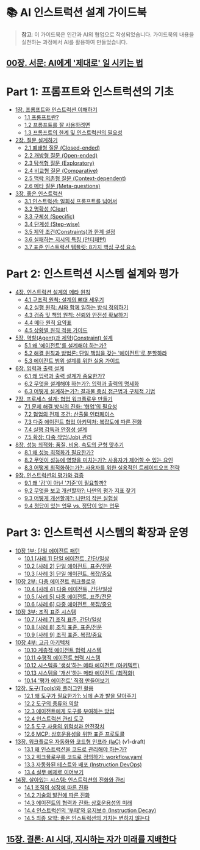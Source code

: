 # 📚 AI 인스트럭션 설계 가이드북

> **참고**: 이 가이드북은 인간과 AI의 협업으로 작성되었습니다. 가이드북의 내용을 실천하는 과정에서 AI를 활용하여 만들었습니다.

## [00장. 서문: AI에게 '제대로' 일 시키는 법](00-preface.md)

# Part 1: 프롬프트와 인스트럭션의 기초
* [1장. 프롬프트와 인스트럭션 이해하기](01-introduction.md)
  * [1.1 프롬프트란?](01-introduction.md#11-프롬프트란)
  * [1.2 프롬프트를 잘 사용하려면](01-introduction.md#12-프롬프트를-잘-사용하려면)
  * [1.3 프롬프트의 한계 및 인스트럭션의 필요성](01-introduction.md#13-프롬프트의-한계-및-인스트럭션의-필요성)
* [2장. 질문 설계하기](02-questions.md)
  * [2.1 폐쇄형 질문 (Closed-ended)](02-questions.md#21-폐쇄형-질문-closed-ended)
  * [2.2 개방형 질문 (Open-ended)](02-questions.md#22-개방형-질문-open-ended)
  * [2.3 탐색형 질문 (Exploratory)](02-questions.md#23-탐색형-질문-exploratory)
  * [2.4 비교형 질문 (Comparative)](02-questions.md#24-비교형-질문-comparative)
  * [2.5 맥락 의존형 질문 (Context-dependent)](02-questions.md#25-맥락-의존형-질문-context-dependent)
  * [2.6 메타 질문 (Meta-questions)](02-questions.md#26-메타-질문-meta-questions)
* [3장. 좋은 인스트럭션](03-good-instructions.md)
  * [3.1 인스트럭션: 일회성 프롬프트를 넘어서](03-good-instructions.md#31-인스트럭션-일회성-프롬프트를-넘어서)
  * [3.2 명확성 (Clear)](03-good-instructions.md#32-명확성-clear)
  * [3.3 구체성 (Specific)](03-good-instructions.md#33-구체성-specific)
  * [3.4 단계성 (Step-wise)](03-good-instructions.md#34-단계성-step-wise)
  * [3.5 제약 조건(Constraints)과 한계 설정](03-good-instructions.md#35-제약-조건constraints과-한계-설정)
  * [3.6 실패하는 지시의 특징 (안티패턴)](03-good-instructions.md#36-실패하는-지시의-특징-안티패턴)
  * [3.7 표준 인스트럭션 템플릿: 8가지 핵심 구성 요소](03-good-instructions.md#37-표준-인스트럭션-템플릿-8가지-핵심-구성-요소)

# Part 2: 인스트럭션 시스템 설계와 평가
* [4장. 인스트럭션 설계의 메타 원칙](04-meta-principles.md)
  * [4.1 구조적 원칙: 설계의 뼈대 세우기](04-meta-principles.md#41-구조적-원칙-설계의-뼈대-세우기)
  * [4.2 실행 원칙: AI와 함께 일하는 방식 정의하기](04-meta-principles.md#42-실행-원칙-ai와-함께-일하는-방식-정의하기)
  * [4.3 검증 및 책임 원칙: 신뢰와 안전성 확보하기](04-meta-principles.md#43-검증-및-책임-원칙-신뢰와-안전성-확보하기)
  * [4.4 메타 원칙 요약표](04-meta-principles.md#44-메타-원칙-요약표)
  * [4.5 상황별 원칙 적용 가이드](04-meta-principles.md#45-상황별-원칙-적용-가이드)
* [5장. 역할(Agent)과 제약(Constraint) 설계](05-agent-constraints.md)
  * [5.1 왜 '에이전트'를 설계해야 하는가?](05-agent-constraints.md#51-왜-에이전트를-설계해야-하는가)
  * [5.2 해결 원칙과 방법론: 단일 책임을 갖는 '에이전트'로 분할하라](05-agent-constraints.md#52-해결-원칙과-방법론-단일-책임을-갖는-에이전트로-분할하라)
  * [5.3 에이전트 범위 설계를 위한 실용 가이드](05-agent-constraints.md#53-에이전트-범위-설계를-위한-실용-가이드)
* [6장. 입력과 출력 설계](06-io-design.md)
  * [6.1 왜 입력과 출력 설계가 중요한가?](06-io-design.md#61-왜-입력과-출력-설계가-중요한가)
  * [6.2 무엇을 설계해야 하는가?: 입력과 출력의 명세화](06-io-design.md#62-무엇을-설계해야-하는가-입력과-출력의-명세화)
  * [6.3 어떻게 설계하는가?: 결과물 중심 접근법과 구체적 기법](06-io-design.md#63-어떻게-설계하는가-결과물-중심-접근법과-구체적-기법)
* [7장. 프로세스 설계: 협업 워크플로우 만들기](07-process-workflow.md)
  * [7.1 문제 해결 방식의 진화: ‘협업’의 필요성](07-process-workflow.md#71-문제-해결-방식의-진화-협업의-필요성)
  * [7.2 협업의 전제 조건: 산출물 인터페이스](07-process-workflow.md#72-협업의-전제-조건-산출물-인터페이스)
  * [7.3 다중 에이전트 협업 아키텍처: 복잡도에 따른 진화](07-process-workflow.md#73-다중-에이전트-협업-아키텍처-복잡도에-따른-진화)
  * [7.4 실행 감독과 안정성 설계](07-process-workflow.md#74-실행-감독과-안정성-설계)
  * [7.5 확장: 다중 작업(Job) 관리](07-process-workflow.md#75-확장-다중-작업job-관리)
* [8장. 성능 최적화: 품질, 비용, 속도의 균형 맞추기](08-performance.md)
  * [8.1 왜 성능 최적화가 필요한가?](08-performance.md#81-왜-성능-최적화가-필요한가)
  * [8.2 무엇이 성능에 영향을 미치는가?: 사용자가 제어할 수 있는 요인](08-performance.md#82-무엇이-성능에-영향을-미치는가-사용자가-제어할-수-있는-요인)
  * [8.3 어떻게 최적화하는가?: 사용자를 위한 실용적인 트레이드오프 전략](08-performance.md#83-어떻게-최적화하는가-사용자를-위한-실용적인-트레이드오프-전략)
* [9장. 인스트럭션의 평가와 검증](09-productivity.md)
  * [9.1 왜 '감'이 아닌 '기준'이 필요할까?](09-productivity.md#91-왜-감이-아닌-기준이-필요할까)
  * [9.2 무엇을 보고 개선할까?: 나만의 평가 지표 찾기](09-productivity.md#92-무엇을-보고-개선할까-나만의-평가-지표-찾기)
  * [9.3 어떻게 개선할까?: 나만의 작은 실험실](09-productivity.md#93-어떻게-개선할까-나만의-작은-실험실)
  * [9.4 정답이 있는 업무 vs. 정답이 없는 업무](09-productivity.md#94-정답이-있는-업무-vs-정답이-없는-업무)

# Part 3: 인스트럭션 시스템의 확장과 운영
* [10장 1부: 단일 에이전트 패턴](11-1-single-agent-patterns.md)
  * [10.1 [사례 1] 단일 에이전트, 간단/일상](11-1-single-agent-patterns.md#101-사례-1-단일-에이전트-간단일상)
  * [10.2 [사례 2] 단일 에이전트, 표준/전문](11-1-single-agent-patterns.md#102-사례-2-단일-에이전트-표준전문)
  * [10.3 [사례 3] 단일 에이전트, 복잡/중요](11-1-single-agent-patterns.md#103-사례-3-단일-에이전트-복잡중요)
* [10장 2부: 다중 에이전트 워크플로우](10-2-multi-agent-workflows.md)
  * [10.4 [사례 4] 다중 에이전트, 간단/일상](10-2-multi-agent-workflows.md#104-사례-4-다중-에이전트-간단일상)
  * [10.5 [사례 5] 다중 에이전트, 표준/전문](10-2-multi-agent-workflows.md#105-사례-5-다중-에이전트-표준전문)
  * [10.6 [사례 6] 다중 에이전트, 복잡/중요](10-2-multi-agent-workflows.md#106-사례-6-다중-에이전트-복잡중요)
* [10장 3부: 조직 표준 시스템](11-2-organizational-standards.md)
  * [10.7 [사례 7] 조직 표준, 간단/일상](11-2-organizational-standards.md#107-사례-7-조직-표준-간단일상)
  * [10.8 [사례 8] 조직 표준, 표준/전문](11-2-organizational-standards.md#108-사례-8-조직-표준-표준전문)
  * [10.9 [사례 9] 조직 표준, 복잡/중요](11-2-organizational-standards.md#109-사례-9-조직-표준-복잡중요)
* [10장 4부: 고급 아키텍처](10-advanced-collaboration-architectures.md)
  * [10.10 계층적 에이전트 협력 시스템](10-advanced-collaboration-architectures.md#1010-계층적-에이전트-협력-시스템)
  * [10.11 수평적 에이전트 협력 시스템](10-advanced-collaboration-architectures.md#1011-수평적-에이전트-협력-시스템)
  * [10.12 시스템을 '생성'하는 메타 에이전트 (아키텍트)](10-advanced-collaboration-architectures.md#1012-시스템을-생성하는-메타-에이전트-아키텍트)
  * [10.13 시스템을 '개선'하는 메타 에이전트 (최적화)](10-advanced-collaboration-architectures.md#1013-시스템을-개선하는-메타-에이전트-최적화)
  * [10.14 '평가 에이전트' 직접 만들어보기](10-advanced-collaboration-architectures.md#1014-평가-에이전트-직접-만들어보기)
* [12장. 도구(Tools)와 플러그인 활용](12-tools.md)
  * [12.1 왜 도구가 필요한가?: 뇌에 손과 발을 달아주기](12-tools.md#121-왜-도구가-필요한가-뇌에-손과-발을-달아주기)
  * [12.2 도구의 종류와 역할](12-tools.md#122-도구의-종류와-역할)
  * [12.3 에이전트에게 도구를 부여하는 방법](12-tools.md#123-에이전트에게-도구를-부여하는-방법)
  * [12.4 인스트럭션 관리 도구](12-tools.md#124-인스트럭션-관리-도구)
  * [12.5 도구 사용의 위험성과 안전장치](12-tools.md#125-도구-사용의-위험성과-안전장치)
  * [12.6 MCP: 상호운용성을 위한 표준 프로토콜](12-tools.md#126-mcp-상호운용성을-위한-표준-프로토콜)
* [13장. 워크플로우 자동화와 코드형 인프라 (IaC)](13-workflow-as-code.md) (v1-draft)
  * [13.1 왜 인스트럭션을 코드로 관리해야 하는가?](13-workflow-as-code.md#131-왜-인스트럭션을-코드로-관리해야-하는가)
  * [13.2 워크플로우를 코드로 정의하기: workflow.yaml](13-workflow-as-code.md#132-워크플로우를-코드로-정의하기-workflowyaml)
  * [13.3 자동화된 테스트와 배포 (Instruction DevOps)](13-workflow-as-code.md#133-자동화된-테스트와-배포-instruction-devops)
  * [13.4 실무 예제로 이어보기](13-workflow-as-code.md#134-실무-예제로-이어보기)
* [14장. 살아있는 시스템: 인스트럭션의 진화와 관리](14-evolution.md)
  * [14.1 조직의 성장에 따른 진화](14-evolution.md#141-조직의-성장에-따른-진화)
  * [14.2 기술의 발전에 따른 진화](14-evolution.md#142-기술의-발전에-따른-진화)
  * [14.3 에이전트의 협력과 진화: 상호운용성의 미래](14-evolution.md#143-에이전트의-협력과-진화-상호운용성의-미래)
  * [14.4 인스트럭션의 '부패'와 유지보수 (Instruction Decay)](14-evolution.md#144-인스트럭션의-부패와-유지보수-instruction-decay)
  * [14.5 최종 요약: 좋은 인스트럭션의 가치는 변하지 않는다](14-evolution.md#145-최종-요약-좋은-인스트럭션의-가치는-변하지-않는다)

## [15장. 결론: AI 시대, 지시하는 자가 미래를 지배한다](15-conclusion.md)